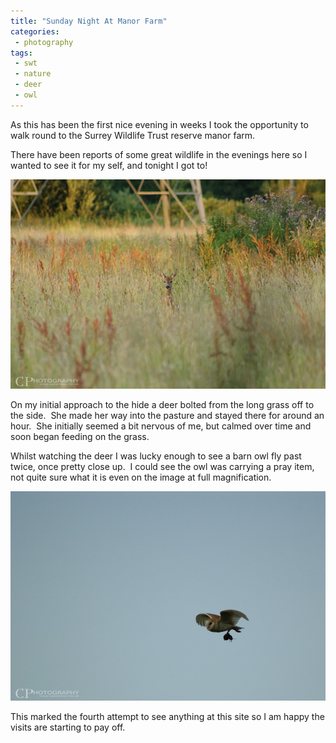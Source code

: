 ```yaml
---
title: "Sunday Night At Manor Farm"
categories:
 - photography
tags:
 - swt
 - nature
 - deer
 - owl
---
```

As this has been the first nice evening in weeks I took the opportunity to walk round to the Surrey Wildlife Trust reserve manor farm.

There have been reports of some great wildlife in the evenings here so I wanted to see it for my self, and tonight I got to!

<img class="padded center"
		alt="A roe deer in the long grass at Surrey Wildlife Trust Manor Farm reserve"
		src="/images/2012-07-15-sunday-night-at-manor-farm/DSC_0033.jpg" />

<!-- more -->

On my initial approach to the hide a deer bolted from the long grass off to the side.  She made her way into the pasture and stayed there for around an hour.  She initially seemed a bit nervous of me, but calmed over time and soon began feeding on the grass.

Whilst watching the deer I was lucky enough to see a barn owl fly past twice, once pretty close up.  I could see the owl was carrying a pray item, not quite sure what it is even on the image at full magnification.

<img class="padded center"
		alt="A barn owl flying over Surrey Wildlife Trust Manor Farm reserve"
		src="/images/2012-07-15-sunday-night-at-manor-farm/DSC_0019.jpg" />

This marked the fourth attempt to see anything at this site so I am happy the visits are starting to pay off.
